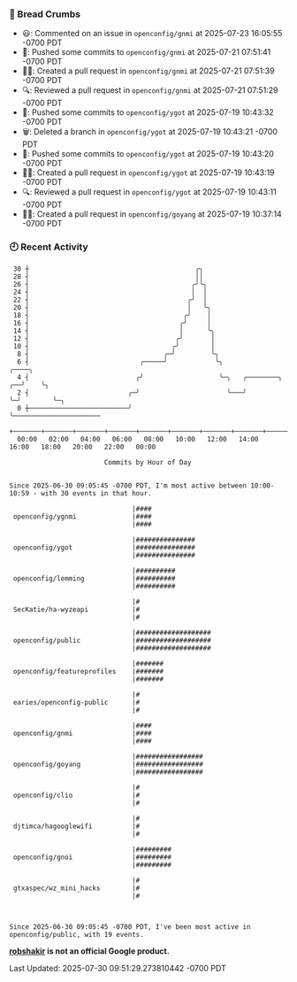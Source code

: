 ### 🍞 Bread Crumbs

 * 😃: Commented on an issue in `openconfig/gnmi` at 2025-07-23 16:05:55 -0700 PDT
 * 🚢: Pushed some commits to `openconfig/gnmi` at 2025-07-21 07:51:41 -0700 PDT
 * ✍🏼: Created a pull request in `openconfig/gnmi` at 2025-07-21 07:51:39 -0700 PDT
 * 🔍: Reviewed a pull request in  `openconfig/gnmi` at 2025-07-21 07:51:29 -0700 PDT
 * 🚢: Pushed some commits to `openconfig/ygot` at 2025-07-19 10:43:32 -0700 PDT
 * 🗑: Deleted a branch in `openconfig/ygot` at 2025-07-19 10:43:21 -0700 PDT
 * 🚢: Pushed some commits to `openconfig/ygot` at 2025-07-19 10:43:20 -0700 PDT
 * ✍🏼: Created a pull request in `openconfig/ygot` at 2025-07-19 10:43:19 -0700 PDT
 * 🔍: Reviewed a pull request in  `openconfig/ygot` at 2025-07-19 10:43:11 -0700 PDT
 * ✍🏼: Created a pull request in `openconfig/goyang` at 2025-07-19 10:37:14 -0700 PDT

### 🕘 Recent Activity
```
 30 ┼                                          ╭╮
 28 ┤                                          ││
 26 ┤                                         ╭╯╰╮
 24 ┤                                         │  │
 22 ┤                                        ╭╯  │
 20 ┤                                        │   ╰╮
 18 ┤                                       ╭╯    │
 16 ┤                                      ╭╯     │
 14 ┤                                      │      ╰╮
 12 ┤                                     ╭╯       │
 10 ┤                                    ╭╯        │
  8 ┤                                  ╭─╯         ╰╮
  6 ┤                            ╭─────╯            ╰╮                   ╭────╮
  4 ┤                           ╭╯                   ╰─╮   ╭────────╮ ╭──╯    ╰╮
  2 ┤                         ╭─╯                      ╰───╯        ╰─╯        ╰─╮
  0 ┼─────────────────────────╯                                                  ╰──────────────────────
    +───────+───────+───────+───────+───────+───────+───────+───────+───────+───────+───────+───────+────
  00:00   02:00   04:00   06:00   08:00   10:00   12:00   14:00   16:00   18:00   20:00   22:00   00:00   

						Commits by Hour of Day


Since 2025-06-30 09:05:45 -0700 PDT, I'm most active between 10:00-10:59 - with 30 events in that hour.

```



```
                               |####
 openconfig/ygnmi              |####
                               |####

                               |###############
 openconfig/ygot               |###############
                               |###############

                               |##########
 openconfig/lemming            |##########
                               |##########

                               |#
 SecKatie/ha-wyzeapi           |#
                               |#

                               |###################
 openconfig/public             |###################
                               |###################

                               |#######
 openconfig/featureprofiles    |#######
                               |#######

                               |#
 earies/openconfig-public      |#
                               |#

                               |####
 openconfig/gnmi               |####
                               |####

                               |#################
 openconfig/goyang             |#################
                               |#################

                               |#
 openconfig/clio               |#
                               |#

                               |#
 djtimca/hagooglewifi          |#
                               |#

                               |#########
 openconfig/gnoi               |#########
                               |#########

                               |#
 gtxaspec/wz_mini_hacks        |#
                               |#



Since 2025-06-30 09:05:45 -0700 PDT, I've been most active in openconfig/public, with 19 events.

```
**[robshakir](mailto:robjs@google.com) is not an official Google product.**  


Last Updated: 2025-07-30 09:51:29.273810442 -0700 PDT
